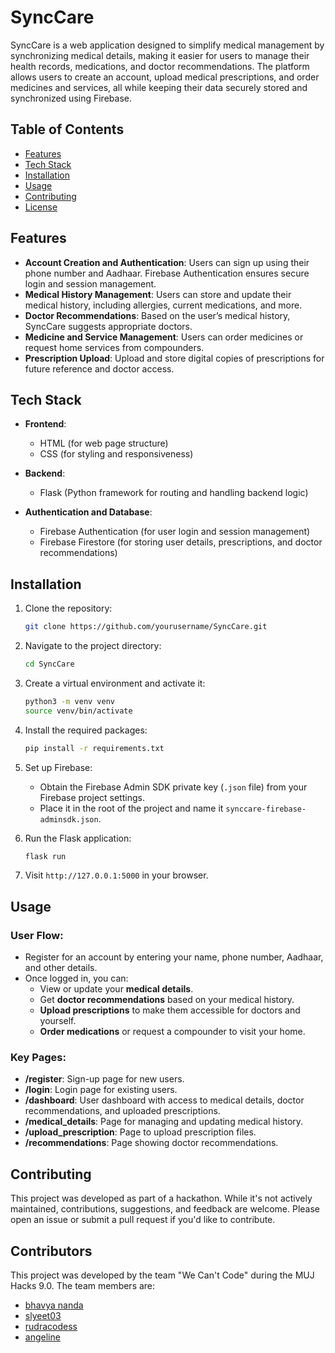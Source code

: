 # SyncCare

SyncCare is a web application designed to simplify medical management by synchronizing medical details, making it easier for users to manage their health records, medications, and doctor recommendations. The platform allows users to create an account, upload medical prescriptions, and order medicines and services, all while keeping their data securely stored and synchronized using Firebase.

## Table of Contents
- [Features](#features)
- [Tech Stack](#tech-stack)
- [Installation](#installation)
- [Usage](#usage)
- [Contributing](#contributing)
- [License](#license)

## Features
- **Account Creation and Authentication**: Users can sign up using their phone number and Aadhaar. Firebase Authentication ensures secure login and session management.
- **Medical History Management**: Users can store and update their medical history, including allergies, current medications, and more.
- **Doctor Recommendations**: Based on the user’s medical history, SyncCare suggests appropriate doctors.
- **Medicine and Service Management**: Users can order medicines or request home services from compounders.
- **Prescription Upload**: Upload and store digital copies of prescriptions for future reference and doctor access.

## Tech Stack
- **Frontend**: 
  - HTML (for web page structure)
  - CSS (for styling and responsiveness)
  
- **Backend**: 
  - Flask (Python framework for routing and handling backend logic)

- **Authentication and Database**:
  - Firebase Authentication (for user login and session management)
  - Firebase Firestore (for storing user details, prescriptions, and doctor recommendations)

## Installation

1. Clone the repository:
    ```bash
    git clone https://github.com/yourusername/SyncCare.git
    ```
   
2. Navigate to the project directory:
    ```bash
    cd SyncCare
    ```

3. Create a virtual environment and activate it:
    ```bash
    python3 -m venv venv
    source venv/bin/activate
    ```

4. Install the required packages:
    ```bash
    pip install -r requirements.txt
    ```

5. Set up Firebase:
    - Obtain the Firebase Admin SDK private key (`.json` file) from your Firebase project settings.
    - Place it in the root of the project and name it `synccare-firebase-adminsdk.json`.

6. Run the Flask application:
    ```bash
    flask run
    ```

7. Visit `http://127.0.0.1:5000` in your browser.

## Usage

### User Flow:
- Register for an account by entering your name, phone number, Aadhaar, and other details.
- Once logged in, you can:
  - View or update your **medical details**.
  - Get **doctor recommendations** based on your medical history.
  - **Upload prescriptions** to make them accessible for doctors and yourself.
  - **Order medications** or request a compounder to visit your home.

### Key Pages:
- **/register**: Sign-up page for new users.
- **/login**: Login page for existing users.
- **/dashboard**: User dashboard with access to medical details, doctor recommendations, and uploaded prescriptions.
- **/medical_details**: Page for managing and updating medical history.
- **/upload_prescription**: Page to upload prescription files.
- **/recommendations**: Page showing doctor recommendations.

## Contributing
This project was developed as part of a hackathon. While it's not actively maintained, contributions, suggestions, and feedback are welcome. Please open an issue or submit a pull request if you'd like to contribute.

## Contributors

This project was developed by the team "We Can't Code" during the MUJ Hacks 9.0. The team members are:

- [bhavya nanda](https://www.linkedin.com/in/angeline-d’souza-a297992b8?utm_source=share&utm_campaign=share_via&utm_content=profile&utm_medium=ios_app)
- [slyeet03](https://github.com/slyeet03)
- [rudracodess](https://github.com/rudracodess)
- [angeline](https://www.linkedin.com/in/bhavya-nanda-567840309)
